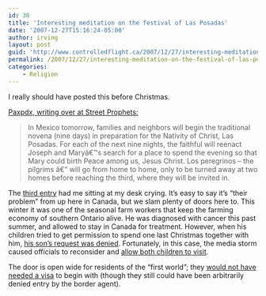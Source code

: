 ```yaml
---
id: 30
title: 'Interesting meditation on the festival of Las Posadas'
date: '2007-12-27T15:16:24-05:00'
author: irving
layout: post
guid: 'http://www.controlledflight.ca/2007/12/27/interesting-meditation-on-the-festival-of-las-posadas/'
permalink: /2007/12/27/interesting-meditation-on-the-festival-of-las-posadas/
categories:
    - Religion
---
```


I really should have posted this before Christmas.

[Paxpdx, writing over at Street Prophets:](http://www.streetprophets.com/tag/Posadas)

> In Mexico tomorrow, families and neighbors will begin the traditional novena (nine days) in preparation for the Nativity of Christ, Las Posadas. For each of the next nine nights, the faithful will reenact Joseph and Maryâ€™s search for a place to spend the evening so that Mary could birth Peace among us, Jesus Christ. Los peregrinos – the pilgrims â€“ will go from home to home, only to be turned away at two homes before reaching the third, where they will be invited in.

The [third entry](http://www.streetprophets.com/storyonly/2007/12/18/19482/567) had me sitting at my desk crying. It’s easy to say it’s “their problem” from up here in Canada, but we slam plenty of doors here to. This winter it was one of the seasonal farm workers that keep the farming economy of southern Ontario alive. He was diagnosed with cancer this past summer, and allowed to stay in Canada for treatment. However, when his children tried to get permission to spend one last Christmas together with him, [his son’s request was denied](http://www.cbc.ca/canada/toronto/story/2007/12/19/ebanks-immigration.html). Fortunately, in this case, the media storm caused officials to reconsider and [allow both children to visit](http://www.cbc.ca/canada/toronto/story/2007/12/21/philip-ebanks.html).

The door is open wide for residents of the “first world”; they [would not have needed a visa](http://www.cic.gc.ca/english/visit/visas.asp) to begin with (though they still could have been arbitrarily denied entry by the border agent).